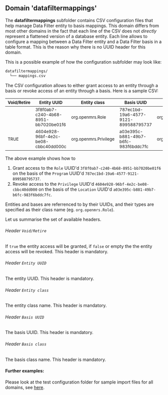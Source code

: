 ## Domain 'datafiltermappings'

The **datafiltermappings** subfolder contains CSV configuration files that help manage Data Filter entity to basis mappings. This domain differs from most other domains in the fact that each line of the CSV does not *directly* represent a flattened version of a database entity. Each line allows to configure a mapping between a Data Filter entity and a Data Filter basis in a table format. This is the reason why there is no UUID header for this domain.

This is a possible example of how the configuration subfolder may look like:
```bash
datafiltermappings/
  └── mappings.csv
```
The CSV configuration allows to either grant access to an entity through a basis or revoke access of an entity through a basis. Here is a sample CSV:

| <sub>Void/Retire</sub>| <sub>Entity UUID</sub> | <sub>Entity class</sub> | <sub>Basis UUID</sub> | <sub>Basis class</sub> | 
|-|-|-|-|-|
| | <sub>3f8f0ab7-c240-4b68-8951-bb7020be01f6</sub> | <sub>org.openmrs.Role</sub> | <sub>787ec1bd-19a6-4577-9121-899588795737</sub> | <sub>org.openmrs.Program</sub> |
| <sub>TRUE</sub> | <sub>4604e928-96bf-4e2c-be08-cbbc40dd000c</sub> | <sub>org.openmrs.Privilege</sub> | <sub>a03e395c-b881-49b7-b6fc-983f6bddc7fc</sub> | <sub>org.openmrs.Location</sub> |

The above example shows how to
1. Grant access to the `Role` UUID'd `3f8f0ab7-c240-4b68-8951-bb7020be01f6` on the basis of the `Program` UUID'd `787ec1bd-19a6-4577-9121-899588795737`.
2. Revoke access to the `Privilege` UUID'd `4604e928-96bf-4e2c-be08-cbbc40dd000` on the basis of the `Location` UUID'd `a03e395c-b881-49b7-b6fc-983f6bddc7fc`.

Entities and bases are referrenced to by their UUIDs, and their types are specified as their class name (eg. `org.openmrs.Role`).

Let us summarise the set of available headers.

###### Header `Void/Retire` 
If `true` the entity access will be granted, if `false` or empty the the entity access will be revoked. This header is mandatory.

###### Header `Entity UUID` 
The entity UUID. This header is mandatory.

###### Header `Entity class` 
The entity class name. This header is mandatory.

###### Header `Basis UUID` 
The basis UUID. This header is mandatory.

###### Header `Basis class` 
The basis class name. This header is mandatory.

#### Further examples:
Please look at the test configuration folder for sample import files for all domains, see [here](../api/src/test/resources/testAppDataDir/configuration).